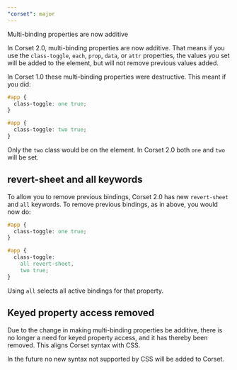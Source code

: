 ```yaml
---
"corset": major
---
```


Multi-binding properties are now additive

In Corset 2.0, multi-binding properties are now additive. That means if you use the `class-toggle`, `each`, `prop`, `data`, or `attr` properties, the values you set will be added to the element, but will not remove previous values added.

In Corset 1.0 these multi-binding properties were destructive. This meant if you did:

```css
#app {
  class-toggle: one true;
}

#app {
  class-toggle: two true;
}
```

Only the `two` class would be on the element. In Corset 2.0 both `one` and `two` will be set.

## revert-sheet and all keywords

To allow you to remove previous bindings, Corset 2.0 has new `revert-sheet` and `all` keywords. To remove previous bindings, as in above, you would now do:

```css
#app {
  class-toggle: one true;
}

#app {
  class-toggle:
    all revert-sheet,
    two true;
}
```

Using `all` selects all active bindings for that property.

## Keyed property access removed

Due to the change in making multi-binding properties be additive, there is no longer a need for keyed property access, and it has thereby been removed. This aligns Corset syntax with CSS.

In the future no new syntax not supported by CSS will be added to Corset.